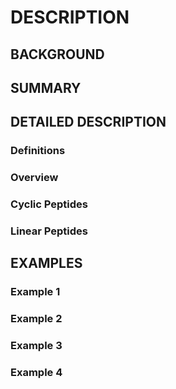 # DESCRIPTION

## BACKGROUND

## SUMMARY

## DETAILED DESCRIPTION

### Definitions

### Overview

### Cyclic Peptides

### Linear Peptides

## EXAMPLES

### Example 1

### Example 2

### Example 3

### Example 4

